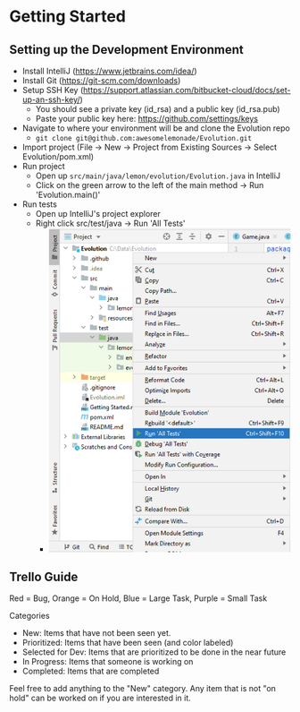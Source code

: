 Getting Started
===============

Setting up the Development Environment
--------------------------------------
* Install IntelliJ (https://www.jetbrains.com/idea/)
* Install Git (https://git-scm.com/downloads)
* Setup SSH Key (https://support.atlassian.com/bitbucket-cloud/docs/set-up-an-ssh-key/)
  * You should see a private key (id_rsa) and a public key (id_rsa.pub)
  * Paste your public key here: https://github.com/settings/keys
* Navigate to where your environment will be and clone the Evolution repo
  * `git clone git@github.com:awesomelemonade/Evolution.git`
* Import project (File -> New -> Project from Existing Sources -> Select Evolution/pom.xml)
* Run project
  * Open up `src/main/java/lemon/evolution/Evolution.java` in IntelliJ
  * Click on the green arrow to the left of the main method -> Run 'Evolution.main()'
* Run tests
  * Open up IntelliJ's project explorer
  * Right click src/test/java -> Run 'All Tests'
    * ![RunAllTests](doc-images/Evolution-RunAllTests.PNG)


Trello Guide
------------
Red = Bug, Orange = On Hold, Blue = Large Task, Purple = Small Task

Categories
* New: Items that have not been seen yet.
* Prioritized: Items that have been seen (and color labeled)
* Selected for Dev: Items that are prioritized to be done in the near future
* In Progress: Items that someone is working on
* Completed: Items that are completed

Feel free to add anything to the "New" category. Any item that is not "on hold" can be worked on if you are interested in it.
